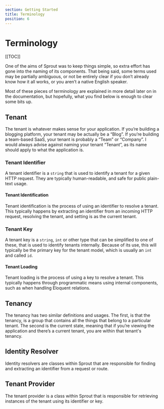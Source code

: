 ```yaml
---
section: Getting Started
title: Terminology
position: 6
---
```

# Terminology

[[TOC]]

One of the aims of Sprout was to keep things simple, so extra effort has gone into the naming of its components. That being said, some terms used may be partially ambiguous, or not be entirely clear if you don’t already know how it all works, or you aren’t a native English speaker. 

Most of these pieces of terminology are explained in more detail later on in the documentation, but hopefully, what you find below is enough to clear some bits up.

## Tenant
The tenant is whatever makes sense for your application. If you’re building a blogging platform, your tenant may be actually be a “Blog”. If you’re building a team-based SaaS, your tenant is probably a “Team” or “Company”. I would always advise against naming your tenant “Tenant”, as its name should apply to what the application is.

### Tenant Identifier
A tenant identifier is a `string` that is used to identify a tenant for a given HTTP request. They are typically human-readable, and safe for public plain-text usage.

#### Tenant Identification
Tenant identification is the process of using an identifier to resolve a tenant. This typically happens by extracting an identifier from an incoming HTTP request, resolving the tenant, and setting is as the current tenant.

### Tenant Key
A tenant key is a `string`, `int` or other type that can be simplified to one of these, that is used to identify tenants internally. Because of its use, this will typically be the primary key for the tenant model, which is usually an `int` and called `id`.

#### Tenant Loading
Tenant loading is the process of using a key to resolve a tenant. This typically happens through programmatic means using internal components, such as when handling Eloquent relations.

## Tenancy
The tenancy has two similar definitions and usages. The first, is that the tenancy, is a group that contains all the things that belong to a particular tenant. The second is the current state, meaning that if you’re viewing the application and there’s a current tenant, you are within that tenant's tenancy.

## Identity Resolver
Identity resolvers are classes within Sprout that are responsible for finding and extracting an identifier from a request or route.

## Tenant Provider
The tenant provider is a class within Sprout that is responsible for retrieving instances of the tenant using its identifier or key.
